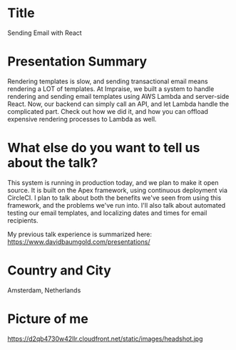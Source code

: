# Title

Sending Email with React

# Presentation Summary

Rendering templates is slow, and sending transactional email means rendering a LOT of templates. At Impraise, we built a system to handle rendering and sending email templates using AWS Lambda and server-side React. Now, our backend can simply call an API, and let Lambda handle the complicated part. Check out how we did it, and how you can offload expensive rendering processes to Lambda as well.

# What else do you want to tell us about the talk?

This system is running in production today, and we plan to make it open source. It is built on the Apex framework, using continuous deployment via CircleCI. I plan to talk about both the benefits we've seen from using this framework, and the problems we've run into. I'll also talk about automated testing our email templates, and localizing dates and times for email recipients.

My previous talk experience is summarized here: https://www.davidbaumgold.com/presentations/

# Country and City

Amsterdam, Netherlands

# Picture of me

https://d2qb4730w42llr.cloudfront.net/static/images/headshot.jpg
